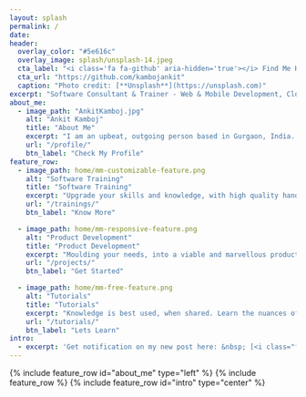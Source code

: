 ```yaml
---
layout: splash
permalink: /
date:
header:
  overlay_color: "#5e616c"
  overlay_image: splash/unsplash-14.jpeg
  cta_label: "<i class='fa fa-github' aria-hidden='true'></i> Find Me Here"
  cta_url: "https://github.com/kambojankit"
  caption: "Photo credit: [**Unsplash**](https://unsplash.com)"
excerpt: "Software Consultant & Trainer - Web & Mobile Development, Cloud Computing.<br /> <small> <i class='fa fa-fw fa-map-marker' aria-hidden='true'></i> Gurgaon, India</small><br /><br />"
about_me:
  - image_path: "AnkitKamboj.jpg"
    alt: "Ankit Kamboj"
    title: "About Me"
    excerpt: "I am an upbeat, outgoing person based in Gurgaon, India. In my free time I play or be with friends & family. <br />I have a passion for teaching which started during my secondary school days, as part time, Maths and Science trainer.<br />I have always been fascinated by technology, and there was never a second thought about what I wanted to be in my life.<br /> In the autumn of 2007, during my first year of college in Chandigarh, my love for programming started and has grown ever since. After graduating I began working full time as a Software Engineer, with Sears Holdings, India. While I still enjoyed it, for the most part, I felt like something was missing.<br />That's when I realized my appetite for teaching has grown, and I upgraded myself into training people on different languages and technologies.<br />I now work as a full time Software Consultant and Trainer."
    url: "/profile/"
    btn_label: "Check My Profile"
feature_row:
  - image_path: home/mm-customizable-feature.png
    alt: "Software Training"
    title: "Software Training"
    excerpt: "Upgrade your skills and knowledge, with high quality hands-on training, available online and on-site"
    url: "/trainings/"
    btn_label: "Know More"

  - image_path: home/mm-responsive-feature.png
    alt: "Product Development"
    title: "Product Development"
    excerpt: "Moulding your needs, into a viable and marvellous product, with admirable precision and passion"
    url: "/projects/"
    btn_label: "Get Started"

  - image_path: home/mm-free-feature.png
    alt: "Tutorials"
    title: "Tutorials"
    excerpt: "Knowledge is best used, when shared. Learn the nuances of software design and development with me"
    url: "/tutorials/"
    btn_label: "Lets Learn"
intro:
  - excerpt: 'Get notification on my new post here: &nbsp; [<i class="fa fa-twitter"></i> @kambojankie](https://twitter.com/kambojankie){: .btn .btn--twitter}'
---
```


{% include feature_row id="about_me" type="left" %}
{% include feature_row %}
{% include feature_row id="intro" type="center" %}
